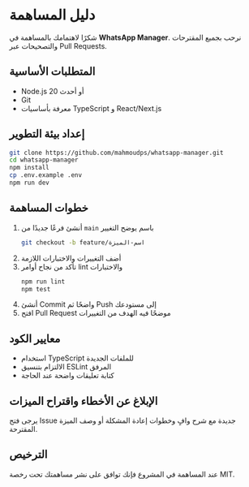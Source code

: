 # دليل المساهمة

شكرًا لاهتمامك بالمساهمة في **WhatsApp Manager**. نرحب بجميع المقترحات
والتصحيحات عبر Pull Requests.

## المتطلبات الأساسية
 - Node.js 20 أو أحدث
- Git
- معرفة بأساسيات TypeScript و React/Next.js

## إعداد بيئة التطوير
```bash
git clone https://github.com/mahmoudps/whatsapp-manager.git
cd whatsapp-manager
npm install
cp .env.example .env
npm run dev
```

## خطوات المساهمة
1. أنشئ فرعًا جديدًا من `main` باسم يوضح التغيير
   ```bash
   git checkout -b feature/اسم-الميزة
   ```
2. أضف التغييرات والاختبارات اللازمة
3. تأكد من نجاح أوامر lint والاختبارات
   ```bash
   npm run lint
   npm test
   ```
4. أنشئ Commit واضحًا ثم Push إلى مستودعك
5. افتح Pull Request موضحًا فيه الهدف من التغييرات

## معايير الكود
- استخدام TypeScript للملفات الجديدة
- الالتزام بتنسيق ESLint المرفق
- كتابة تعليقات واضحة عند الحاجة

## الإبلاغ عن الأخطاء واقتراح الميزات
يرجى فتح Issue جديدة مع شرح وافٍ وخطوات إعادة المشكلة أو وصف الميزة المقترحة.

## الترخيص
عند المساهمة في المشروع فإنك توافق على نشر مساهمتك تحت رخصة MIT.
